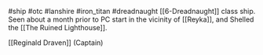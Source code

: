 #ship #otc #lanshire #iron_titan #dreadnaught
[[6-Dreadnaught]] class ship.  Seen about a month prior to PC start in the vicinity of [[Reyka]], and Shelled the [[The Ruined Lighthouse]].

[[Reginald Draven]] (Captain)